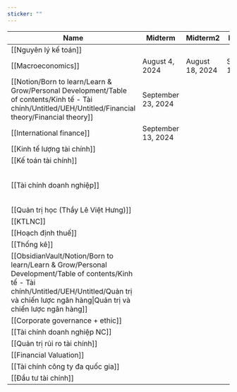 ```yaml
---
sticker: ""
---
```

|Name|Midterm|Midterm2|Midterm3|Midterm4|Passwords|
|---|---|---|---|---|---|
|[[Nguyên lý kế toán]]||||||
|[[Macroeconomics]]|August 4, 2024|August 18, 2024|September 1, 2024|September 15, 2024|Macro_LMHa  <br>Macro_economics|
|[[Notion/Born to learn/Learn & Grow/Personal Development/Table of contents/Kinh tế - Tài chính/Untitled/UEH/Untitled/Financial theory/Financial theory]]|September 23, 2024||||CafeF|
|[[International finance]]|September 13, 2024||||Need casio|
|[[Kinh tế lượng tài chính]]||||||
|[[Kế toán tài chính]]||||||
|[[Tài chính doanh nghiệp]]|||||Chứng khoán, ngân hàng or kế toán trưởng  <br>Tái cơ cấu?|
|[[Quản trị học (Thầy Lê Việt Hưng)]]||||||
|[[KTLNC]]||||||
|[[Hoạch định thuế]]||||||
|[[Thống kê]]||||||
|[[ObsidianVault/Notion/Born to learn/Learn & Grow/Personal Development/Table of contents/Kinh tế - Tài chính/Untitled/UEH/Untitled/Quản trị và chiến lược ngân hàng\|Quản trị và chiến lược ngân hàng]]||||||
|[[Corporate governance + ethic]]||||||
|[[Tài chính doanh nghiệp NC]]||||||
|[[Quản trị rủi ro tài chính]]||||||
|[[Financial Valuation]]||||||
|[[Tài chính công ty đa quốc gia]]||||||
|[[Đầu tư tài chính]]||||||